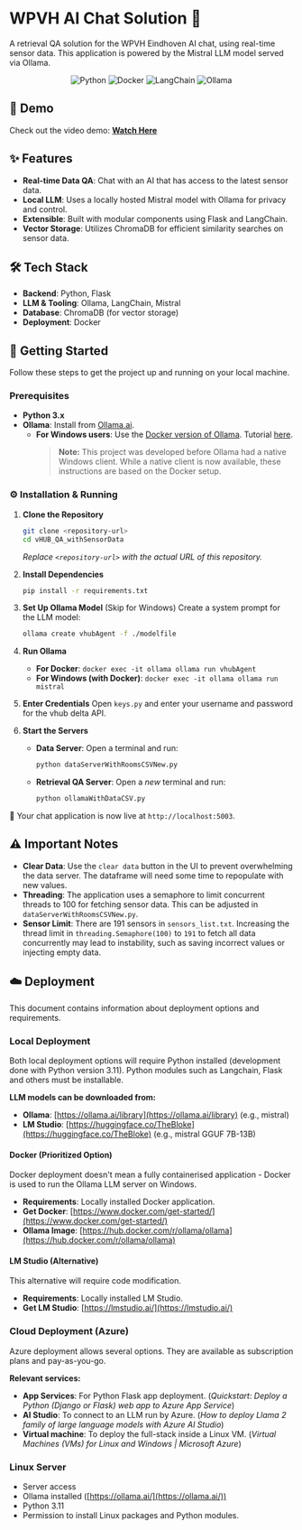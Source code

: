 # WPVH AI Chat Solution 🤖

A retrieval QA solution for the WPVH Eindhoven AI chat, using real-time sensor data. This application is powered by the Mistral LLM model served via Ollama.

<p align="center">
  <img src="https://img.shields.io/badge/Python-3776AB?style=for-the-badge&logo=python&logoColor=white" alt="Python" />
  <img src="https://img.shields.io/badge/Docker-2496ED?style=for-the-badge&logo=docker&logoColor=white" alt="Docker" />
  <img src="https://img.shields.io/badge/LangChain-4A90E2?style=for-the-badge" alt="LangChain" />
  <img src="https://img.shields.io/badge/Ollama-lightgrey?style=for-the-badge" alt="Ollama" />
</p>

## 🎥 Demo

Check out the video demo: **[Watch Here](https://vimeo.com/907558591/310a7a27d4)**

## ✨ Features

- **Real-time Data QA**: Chat with an AI that has access to the latest sensor data.
- **Local LLM**: Uses a locally hosted Mistral model with Ollama for privacy and control.
- **Extensible**: Built with modular components using Flask and LangChain.
- **Vector Storage**: Utilizes ChromaDB for efficient similarity searches on sensor data.

## 🛠️ Tech Stack

- **Backend**: Python, Flask
- **LLM & Tooling**: Ollama, LangChain, Mistral
- **Database**: ChromaDB (for vector storage)
- **Deployment**: Docker

## 🚀 Getting Started

Follow these steps to get the project up and running on your local machine.

### Prerequisites

- **Python 3.x**
- **Ollama**: Install from [Ollama.ai](https://ollama.ai/).
  - **For Windows users**: Use the [Docker version of Ollama](https://hub.docker.com/r/ollama/ollama). Tutorial [here](https://youtu.be/y13OTgiZXdg?si=sC0X0Lh-OOY1ggHg).
    > **Note:** This project was developed before Ollama had a native Windows client. While a native client is now available, these instructions are based on the Docker setup.

### ⚙️ Installation & Running

1.  **Clone the Repository**
    ```bash
    git clone <repository-url>
    cd vHUB_QA_withSensorData
    ```
    *Replace `<repository-url>` with the actual URL of this repository.*

2.  **Install Dependencies**
    ```bash
    pip install -r requirements.txt
    ```

3.  **Set Up Ollama Model** (Skip for Windows)
    Create a system prompt for the LLM model:
    ```bash
    ollama create vhubAgent -f ./modelfile
    ```

4.  **Run Ollama**
    - **For Docker**: `docker exec -it ollama ollama run vhubAgent`
    - **For Windows (with Docker)**: `docker exec -it ollama ollama run mistral`

5.  **Enter Credentials**
    Open `keys.py` and enter your username and password for the vhub delta API.

6.  **Start the Servers**
    - **Data Server**: Open a terminal and run:
      ```bash
      python dataServerWithRoomsCSVNew.py
      ```
    - **Retrieval QA Server**: Open a *new* terminal and run:
      ```bash
      python ollamaWithDataCSV.py
      ```

🎉 Your chat application is now live at `http://localhost:5003`.

## ⚠️ Important Notes

- **Clear Data**: Use the `clear data` button in the UI to prevent overwhelming the data server. The dataframe will need some time to repopulate with new values.
- **Threading**: The application uses a semaphore to limit concurrent threads to 100 for fetching sensor data. This can be adjusted in `dataServerWithRoomsCSVNew.py`.
- **Sensor Limit**: There are 191 sensors in `sensors_list.txt`. Increasing the thread limit in `threading.Semaphore(100)` to `191` to fetch all data concurrently may lead to instability, such as saving incorrect values or injecting empty data.

## ☁️ Deployment

This document contains information about deployment options and requirements.

### Local Deployment
Both local deployment options will require Python installed (development done with Python version 3.11). Python modules such as Langchain, Flask and others must be installable.

**LLM models can be downloaded from:**
- **Ollama**: [https://ollama.ai/library](https://ollama.ai/library) (e.g., mistral)
- **LM Studio**: [https://huggingface.co/TheBloke](https://huggingface.co/TheBloke) (e.g., mistral GGUF 7B-13B)

#### Docker (Prioritized Option)
Docker deployment doesn't mean a fully containerised application - Docker is used to run the Ollama LLM server on Windows.
- **Requirements**: Locally installed Docker application.
- **Get Docker**: [https://www.docker.com/get-started/](https://www.docker.com/get-started/)
- **Ollama Image**: [https://hub.docker.com/r/ollama/ollama](https://hub.docker.com/r/ollama/ollama)

#### LM Studio (Alternative)
This alternative will require code modification.
- **Requirements**: Locally installed LM Studio.
- **Get LM Studio**: [https://lmstudio.ai/](https://lmstudio.ai/)

### Cloud Deployment (Azure)
Azure deployment allows several options. They are available as subscription plans and pay-as-you-go.

**Relevant services:**
- **App Services**: For Python Flask app deployment. (*Quickstart: Deploy a Python (Django or Flask) web app to Azure App Service*)
- **AI Studio**: To connect to an LLM run by Azure. (*How to deploy Llama 2 family of large language models with Azure AI Studio*)
- **Virtual machine**: To deploy the full-stack inside a Linux VM. (*Virtual Machines (VMs) for Linux and Windows | Microsoft Azure*)

### Linux Server
- Server access
- Ollama installed ([https://ollama.ai/](https://ollama.ai/))
- Python 3.11
- Permission to install Linux packages and Python modules.
